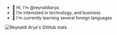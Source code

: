 - 👋 Hi, I’m @reynaldiarya
- 👀 I’m interested in technology, and business
- 🌱 I'm currently learning several foreign languages

![Reynaldi Arya's GitHub stats](https://github-readme-stats.vercel.app/api?username=reynaldiarya&show_icons=true&theme=midnight-purple)
